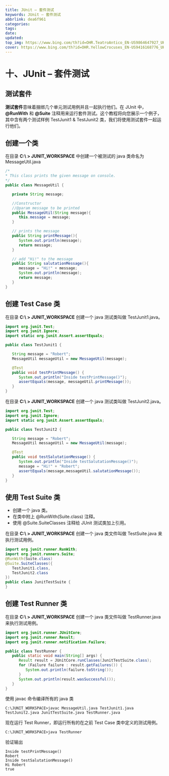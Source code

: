 ```yaml
---
title: JUnit – 套件测试
keywords: JUnit – 套件测试
abbrlink: dea6f961
categories: 
tags: 
date: 
updated: 
top_img: https://www.bing.com/th?id=OHR.TeatroAntico_EN-US9864647927_UHD.jpg
cover: https://www.bing.com/th?id=OHR.YellowCrocuses_EN-US9416168776_UHD.jpg
---
```

# 十、JUnit – 套件测试

## 测试套件

**测试套件**意味着捆绑几个单元测试用例并且一起执行他们。在 JUnit 中，**@RunWith** 和 **@Suite** 注释用来运行套件测试。这个教程将向您展示一个例子，其中含有两个测试样例 TestJunit1 & TestJunit2 类，我们将使用测试套件一起运行他们。

## 创建一个类

在目录 **C:\ > JUNIT_WORKSPACE** 中创建一个被测试的 java 类命名为 MessageUtil.java

```java
/*
* This class prints the given message on console.
*/
public class MessageUtil {

   private String message;

   //Constructor
   //@param message to be printed
   public MessageUtil(String message){
      this.message = message; 
   }

   // prints the message
   public String printMessage(){
      System.out.println(message);
      return message;
   }   

   // add "Hi!" to the message
   public String salutationMessage(){
      message = "Hi!" + message;
      System.out.println(message);
      return message;
   }   
}  
```

## 创建 Test Case 类

在目录 **C:\ > JUNIT_WORKSPACE** 创建一个 java 测试类叫做 TestJunit1.java。

```java
import org.junit.Test;
import org.junit.Ignore;
import static org.junit.Assert.assertEquals;

public class TestJunit1 {

   String message = "Robert";   
   MessageUtil messageUtil = new MessageUtil(message);

   @Test
   public void testPrintMessage() { 
      System.out.println("Inside testPrintMessage()");    
      assertEquals(message, messageUtil.printMessage());     
   }
}
```

在目录 **C:\ > JUNIT_WORKSPACE** 创建一个 java 测试类叫做 TestJunit2.java。

```java
import org.junit.Test;
import org.junit.Ignore;
import static org.junit.Assert.assertEquals;

public class TestJunit2 {

   String message = "Robert";   
   MessageUtil messageUtil = new MessageUtil(message);

   @Test
   public void testSalutationMessage() {
      System.out.println("Inside testSalutationMessage()");
      message = "Hi!" + "Robert";
      assertEquals(message,messageUtil.salutationMessage());
   }
}
```

## 使用 Test Suite 类

- 创建一个 java 类。
- 在类中附上 @RunWith(Suite.class) 注释。
- 使用 @Suite.SuiteClasses 注释给 JUnit 测试类加上引用。

在目录 **C:\ > JUNIT_WORKSPACE** 创建一个 java 类文件叫做 TestSuite.java 来执行测试用例。

```java
import org.junit.runner.RunWith;
import org.junit.runners.Suite;
@RunWith(Suite.class)
@Suite.SuiteClasses({
   TestJunit1.class,
   TestJunit2.class
})
public class JunitTestSuite {   
}  
```

## 创建 Test Runner 类

在目录 **C:\ > JUNIT_WORKSPACE** 创建一个 java 类文件叫做 TestRunner.java 来执行测试用例。

```java
import org.junit.runner.JUnitCore;
import org.junit.runner.Result;
import org.junit.runner.notification.Failure;

public class TestRunner {
   public static void main(String[] args) {
      Result result = JUnitCore.runClasses(JunitTestSuite.class);
      for (Failure failure : result.getFailures()) {
         System.out.println(failure.toString());
      }
      System.out.println(result.wasSuccessful());
   }
}  
```

使用 javac 命令编译所有的 java 类

```
C:\JUNIT_WORKSPACE>javac MessageUtil.java TestJunit1.java 
TestJunit2.java JunitTestSuite.java TestRunner.java
```

现在运行 Test Runner，即运行所有的在之前 Test Case 类中定义的测试用例。

```
C:\JUNIT_WORKSPACE>java TestRunner
```

验证输出

```
Inside testPrintMessage()
Robert
Inside testSalutationMessage()
Hi Robert
true
```